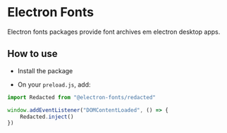 # Electron Fonts

Electron fonts packages provide font archives em electron desktop apps.

## How to use

* Install the package

* On your `preload.js`, add:

```ts
import Redacted from "@electron-fonts/redacted"

window.addEventListener("DOMContentLoaded", () => {
    Redacted.inject()
})
```